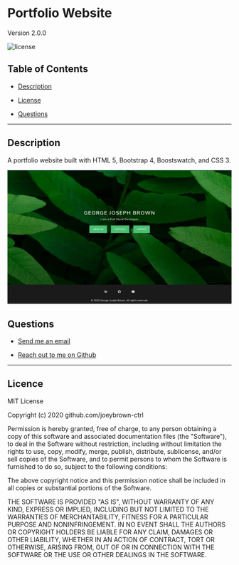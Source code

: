 # Portfolio Website

Version 2.0.0

![license](https://img.shields.io/badge/License-MIT-blue.svg)

  ## Table of Contents

  
* [Description](#description)
  
* [License](#license) 
  
* [Questions](#questions)

  
<hr>

  ## Description 
A portfolio website built with HTML 5, Bootstrap 4, Boostswatch, and CSS 3. 

![Landing page](https://raw.githubusercontent.com/joeybrown-ctrl/gjb-portfolio/main/images/indexPage.png)




  ## Questions 
  
* [Send me an email](mailto:gjoey.brown@gmail.com)
  
* [Reach out to me on Github](https://github.com/joeybrown-ctrl)

<hr>

  ## Licence 
MIT License

Copyright (c) 2020 github.com/joeybrown-ctrl

Permission is hereby granted, free of charge, to any person obtaining a copy
of this software and associated documentation files (the "Software"), to deal
in the Software without restriction, including without limitation the rights
to use, copy, modify, merge, publish, distribute, sublicense, and/or sell
copies of the Software, and to permit persons to whom the Software is
furnished to do so, subject to the following conditions:

The above copyright notice and this permission notice shall be included in all
copies or substantial portions of the Software.

THE SOFTWARE IS PROVIDED "AS IS", WITHOUT WARRANTY OF ANY KIND, EXPRESS OR
IMPLIED, INCLUDING BUT NOT LIMITED TO THE WARRANTIES OF MERCHANTABILITY,
FITNESS FOR A PARTICULAR PURPOSE AND NONINFRINGEMENT. IN NO EVENT SHALL THE
AUTHORS OR COPYRIGHT HOLDERS BE LIABLE FOR ANY CLAIM, DAMAGES OR OTHER
LIABILITY, WHETHER IN AN ACTION OF CONTRACT, TORT OR OTHERWISE, ARISING FROM,
OUT OF OR IN CONNECTION WITH THE SOFTWARE OR THE USE OR OTHER DEALINGS IN THE
SOFTWARE.